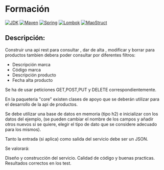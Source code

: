 # Formación
[![JDK](https://img.shields.io/badge/JDK-1.8-green.svg)]()
[![Maven](https://img.shields.io/badge/Maven->=3.5.3-green.svg)]()
[![Spring](https://img.shields.io/badge/SpringBoot->=2.6.7-green.svg)]()
[![Lombok](https://img.shields.io/badge/Lombok->=1.18.24-green.svg)]()
[![MapStruct](https://img.shields.io/badge/MapStruct->=1.4.2.Final-green.svg)]()



## Descripción:

Construir una api rest para consultar , dar de alta , modificar y borrar para  productos tambien debera poder consultar 
por diferentes filtros:
*  Descripción marca
*  Código marca
*  Descripción producto
*  Fecha alta producto

Se ha de usar peticiones GET,POST,PUT y DELETE correspondientemente.

En la paqueteria "core" existen clases de apoyo que se deberán utilizar para el desarrollo de la api de productos.

Se debe utilizar una base de datos en memoria (tipo h2) e inicializar con los datos del ejemplo, (se pueden cambiar el nombre de los campos y añadir otros nuevos si se quiere, elegir el tipo de dato que se considere adecuado para los mismos).

Tanto la entrada (si aplica) como salida del servicio debe ser un JSON.


Se valorará:

Diseño y construcción del servicio.
Calidad de código y buenas practicas.
Resultados correctos en los test.
